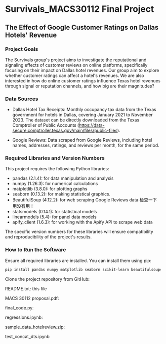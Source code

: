 # Survivals_MACS30112 Final Project

## The Effect of Google Customer Ratings on Dallas Hotels' Revenue


### Project Goals
The Survivals group's project aims to investigate the reputational and signaling effects of customer reviews on online platforms, specifically focusing on their impact on Dallas hotel revenues. Our group aim to explore whether customer ratings can affect a hotel's revenues. We are also interested in how do online customer ratings influence Texas hotel revenues through signal or reputation channels, and how big are their magnitudes?


### Data Sources
- Dallas Hotel Tax Receipts: Monthly occupancy tax data from the Texas government for hotels in Dallas, covering January 2021 to November 2023. The dataset can be directly downloaded from the Texas Comptroller of Public Accounts (https://data-secure.comptroller.texas.gov/main/files/public-files).

- Google Reviews: Data scraped from Google Reviews, including hotel names, addresses, ratings, and reviews per month, for the same period.


### Required Libraries and Version Numbers
This project requires the following Python libraries:

- pandas (2.1.4): for data manipulation and analysis
- numpy (1.26.3): for numerical calculations
- matplotlib (3.8.0): for plotting graphs
- seaborn (0.13.2): for making statistical graphics.
- BeautifulSoup (4.12.2): for web scraping Google Reviews data 检查一下用没有用！
- statsmodels (0.14.1): for statistical models
- linearmodels (5.4): for panel data models
- apify_client (1.6.3): for working with the Apify API to scrape web data
  
The specific version numbers for these libraries will ensure compatibility and reproducibility of the project's results.


### How to Run the Software
Ensure all required libraries are installed. You can install them using pip:

```bash
pip install pandas numpy matplotlib seaborn scikit-learn beautifulsoup4
```

Clone the project repository from GitHub:

README.txt: this file

MACS 30112 proposal.pdf:

final_code.py:

regressions.ipynb:

sample_data_hotelreview.zip:

test_concat_dts.ipynb
